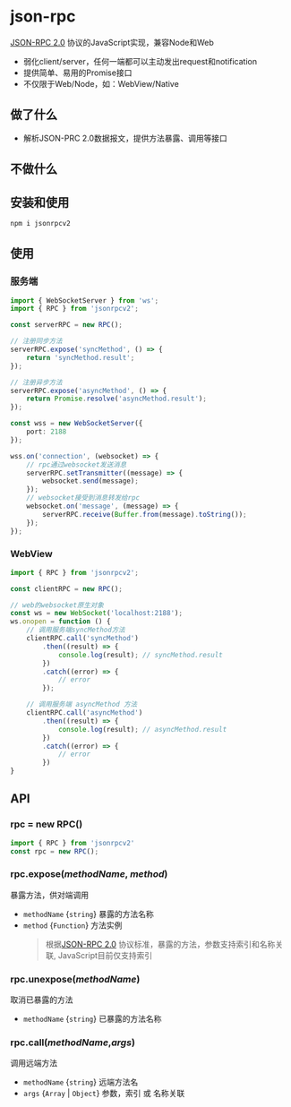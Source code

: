 # json-rpc

[JSON-RPC 2.0](https://wiki.geekdream.com/Specification/json-rpc_2.0.html) 协议的JavaScript实现，兼容Node和Web

- 弱化client/server，任何一端都可以主动发出request和notification
- 提供简单、易用的Promise接口
- 不仅限于Web/Node，如：WebView/Native

## 做了什么

- 解析JSON-PRC 2.0数据报文，提供方法暴露、调用等接口

## 不做什么

## 安装和使用

```bash
npm i jsonrpcv2
```

## 使用

### 服务端

```ts
import { WebSocketServer } from 'ws';
import { RPC } from 'jsonrpcv2';

const serverRPC = new RPC();

// 注册同步方法
serverRPC.expose('syncMethod', () => {
    return 'syncMethod.result';
});

// 注册异步方法
serverRPC.expose('asyncMethod', () => {
    return Promise.resolve('asyncMethod.result');
});

const wss = new WebSocketServer({
    port: 2188
});

wss.on('connection', (websocket) => {
    // rpc通过websocket发送消息
    serverRPC.setTransmitter((message) => {
        websocket.send(message);
    });
    // websocket接受到消息转发给rpc
    websocket.on('message', (message) => {
        serverRPC.receive(Buffer.from(message).toString());
    });
});
```

### WebView

```ts
import { RPC } from 'jsonrpcv2';

const clientRPC = new RPC();

// web的websocket原生对象
const ws = new WebSocket('localhost:2188');
ws.onopen = function () {
    // 调用服务端syncMethod方法
    clientRPC.call('syncMethod')
        .then((result) => {
            console.log(result); // syncMethod.result
        })
        .catch((error) => {
            // error
        });

    // 调用服务端 asyncMethod 方法
    clientRPC.call('asyncMethod')
        .then((result) => {
            console.log(result); // asyncMethod.result
        })
        .catch((error) => {
            // error
        })
}
```

## API

### rpc = new RPC()

```ts
import { RPC } from 'jsonrpcv2'
const rpc = new RPC();
```

### rpc.expose(*methodName*, *method*)

暴露方法，供对端调用

- `methodName` {`string`} 暴露的方法名称
- `method` {`Function`} 方法实例
  > 根据[JSON-RPC 2.0](https://wiki.geekdream.com/Specification/json-rpc_2.0.html) 协议标准，暴露的方法，参数支持索引和名称关联, JavaScript目前仅支持索引

### rpc.unexpose(*methodName*)

取消已暴露的方法

- `methodName` {`string`} 已暴露的方法名称

### rpc.call(*methodName*,*args*)

调用远端方法

- `methodName` {`string`} 远端方法名
- `args` {`Array` | `Object`} 参数，索引 或 名称关联
  





